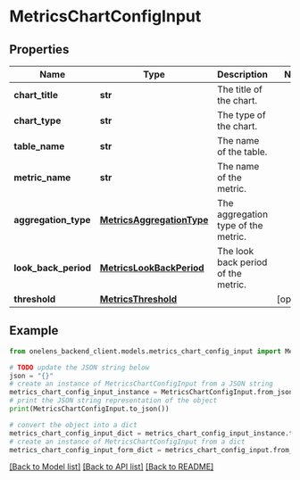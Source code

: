 # MetricsChartConfigInput


## Properties

Name | Type | Description | Notes
------------ | ------------- | ------------- | -------------
**chart_title** | **str** | The title of the chart. | 
**chart_type** | **str** | The type of the chart. | 
**table_name** | **str** | The name of the table. | 
**metric_name** | **str** | The name of the metric. | 
**aggregation_type** | [**MetricsAggregationType**](MetricsAggregationType.md) | The aggregation type of the metric. | 
**look_back_period** | [**MetricsLookBackPeriod**](MetricsLookBackPeriod.md) | The look back period of the metric. | 
**threshold** | [**MetricsThreshold**](MetricsThreshold.md) |  | [optional] 

## Example

```python
from onelens_backend_client.models.metrics_chart_config_input import MetricsChartConfigInput

# TODO update the JSON string below
json = "{}"
# create an instance of MetricsChartConfigInput from a JSON string
metrics_chart_config_input_instance = MetricsChartConfigInput.from_json(json)
# print the JSON string representation of the object
print(MetricsChartConfigInput.to_json())

# convert the object into a dict
metrics_chart_config_input_dict = metrics_chart_config_input_instance.to_dict()
# create an instance of MetricsChartConfigInput from a dict
metrics_chart_config_input_form_dict = metrics_chart_config_input.from_dict(metrics_chart_config_input_dict)
```
[[Back to Model list]](../README.md#documentation-for-models) [[Back to API list]](../README.md#documentation-for-api-endpoints) [[Back to README]](../README.md)


